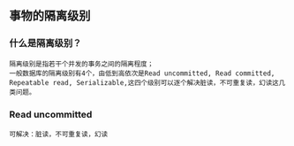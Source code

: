 ## 事物的隔离级别

  ### 什么是隔离级别？
    隔离级别是指若干个并发的事务之间的隔离程度；
    一般数据库的隔离级别有4个，由低到高依次是Read uncommitted, Read committed, Repeatable read, Serializable,这四个级别可以逐个解决脏读，不可重复读，幻读这几类问题。
  
  ### Read uncommitted
    可解决：脏读，不可重复读，幻读
    
